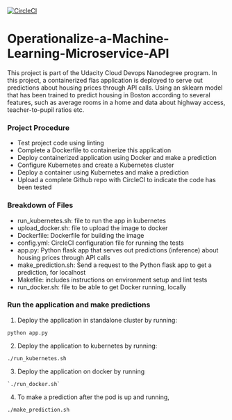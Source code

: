 [![CircleCI](https://circleci.com/gh/ivan-claire/Operationalize-a-Machine-Learning-Microservice-API.svg?style=svg)](https://circleci.com/gh/ivan-claire/Operationalize-a-Machine-Learning-Microservice-API)
# Operationalize-a-Machine-Learning-Microservice-API 
This project is part of the Udacity Cloud Devops Nanodegree program.
In this project, a containerized flas application is deployed to serve out predictions about housing prices through API calls. Using an sklearn model that has been trained to predict housing in Boston according to several features, such as average rooms in a home and data about highway access, teacher-to-pupil ratios etc.

### Project Procedure
* Test project code using linting
* Complete a Dockerfile to containerize this application
* Deploy containerized application using Docker and make a prediction
* Configure Kubernetes and create a Kubernetes cluster
* Deploy a container using Kubernetes and make a prediction
* Upload a complete Github repo with CircleCI to indicate the code has been tested


### Breakdown of Files
- run_kubernetes.sh: file to run the app in kubernetes
- upload_docker.sh: file to upload the image to docker
- Dockerfile: Dockerfile for building the image
- config.yml: CircleCI configuration file for running the tests
- app.py: Python flask app that serves out predictions (inference) about housing prices through API calls
- make_prediction.sh: Send a request to the Python flask app to get a prediction, for localhost
- Makefile: includes instructions on environment setup and lint tests
- run_docker.sh: file to be able to get Docker running, locally


### Run the application and make predictions

1. Deploy the application in standalone cluster by running:
```
python app.py
```
2. Deploy the application to kubernetes by running:
```
./run_kubernetes.sh
```
3. Deploy the application on docker by running
```
`./run_docker.sh`
```
4. To make a prediction after the pod is up and running, 
```
./make_prediction.sh
```